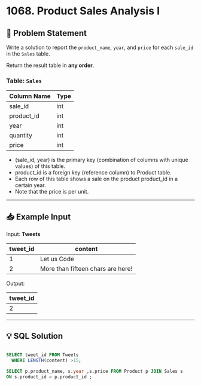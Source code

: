 # 1068. Product Sales Analysis I

## 📝 Problem Statement
Write a solution to report the `product_name`, `year`, and `price` for each `sale_id` in the `Sales` table.

Return the result table in **any order**.

### Table: `Sales`

| Column Name | Type  |
|-------------|-------|
| sale_id     | int   |
| product_id  | int   |
| year        | int   |
| quantity    | int   |
| price       | int   |

 - (sale_id, year) is the primary key (combination of columns with unique values) of this table.
 - product_id is a foreign key (reference column) to Product table.
 - Each row of this table shows a sale on the product product_id in a certain year.
 - Note that the price is per unit.

---

## 📥 Example Input

Input: **Tweets**

| tweet_id | content                           |
|----------|-----------------------------------|
| 1        | Let us Code                       |
| 2        | More than fifteen chars are here! |


Output: 

| tweet_id |
|----------|
| 2        |


---

## 💡 SQL Solution

```sql

SELECT tweet_id FROM Tweets 
  WHERE LENGTH(content) >15;

SELECT p.product_name, s.year ,s.price FROM Product p JOIN Sales s
ON s.product_id = p.product_id ;
